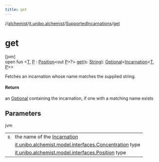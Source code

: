 ```yaml
---
title: get
---
```

//[alchemist](../../../index.html)/[it.unibo.alchemist](../index.html)/[SupportedIncarnations](index.html)/[get](get.html)



# get



[jvm]\
open fun <[T](get.html), [P](get.html) : [Position](../../it.unibo.alchemist.model.interfaces/-position/index.html)<out [P](../../it.unibo.alchemist.model.implementations.layers/-uniform-layer/index.html)>?> [get](get.html)(s: [String](https://docs.oracle.com/javase/8/docs/api/java/lang/String.html)): [Optional](https://docs.oracle.com/javase/8/docs/api/java/util/Optional.html)<[Incarnation](../../it.unibo.alchemist.model.interfaces/-incarnation/index.html)<[T](../../it.unibo.alchemist.model.implementations.layers/-uniform-layer/index.html), [P](../../it.unibo.alchemist.model.implementations.layers/-uniform-layer/index.html)>>



Fetches an incarnation whose name matches the supplied string.



#### Return



an [Optional](https://docs.oracle.com/javase/8/docs/api/java/util/Optional.html) containing the incarnation, if one with a matching name exists



## Parameters


jvm

| | |
|---|---|
| s | the name of the [Incarnation](../../it.unibo.alchemist.model.interfaces/-incarnation/index.html) |
| <T> | [it.unibo.alchemist.model.interfaces.Concentration](../../it.unibo.alchemist.model.interfaces/-concentration/index.html) type |
| <P> | [it.unibo.alchemist.model.interfaces.Position](../../it.unibo.alchemist.model.interfaces/-position/index.html) type |




